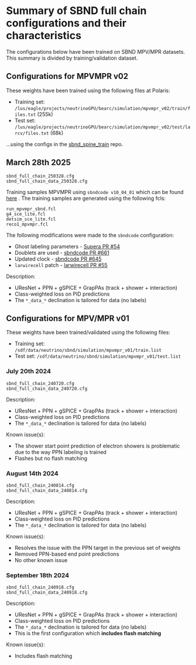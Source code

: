 # Summary of SBND full chain configurations and their characteristics

The configurations below have been trained on SBND MPV/MPR datasets. This summary is divided by training/validation dataset.

## Configurations for MPVMPR v02

These weights have been trained using the following files at Polaris:
- Training set: `/lus/eagle/projects/neutrinoGPU/bearc/simulation/mpvmpr_v02/train/files.txt` (255k)
- Test set: `/lus/eagle/projects/neutrinoGPU/bearc/simulation/mpvmpr_v02/test/larcv/files.txt` (68k)

...using the configs in the [sbnd_spine_train](https://github.com/bear-is-asleep/sbnd_spine_train/tree/master) repo.

## March 28th 2025

```shell
sbnd_full_chain_250328.cfg
sbnd_full_chain_data_250328.cfg
```

Training samples MPVMPR using `sbndcode v10_04_01` which can be found [here](https://github.com/SBNSoftware/sbndcode/tree/v10_04_01) . The training samples are generated using the following fcls:
```
run_mpvmpr_sbnd.fcl
g4_sce_lite.fcl
detsim_sce_lite.fcl
reco1_mpvmpr.fcl
```

The following modifications were made to the `sbndcode` configuration:
- Ghost labeling parameters - [Supera PR #54](https://github.com/DeepLearnPhysics/Supera/pull/54)
- Doublets are used - [sbndcode PR #661](https://github.com/SBNSoftware/sbndcode/pull/661)
- Updated clock - [sbndcode PR #645](https://github.com/SBNSoftware/sbndcode/pull/645)
- `larwirecell` patch - [larwirecell PR #55](https://github.com/LArSoft/larwirecell/pull/55)

Description:
  - UResNet + PPN + gSPICE + GrapPAs (track + shower + interaction)
  - Class-weighted loss on PID predictions
  - The `*_data_*` declination is tailored for data (no labels)

## Configurations for MPV/MPR v01

These weights have been trained/validated using the following files:
- Training set: `/sdf/data/neutrino/sbnd/simulation/mpvmpr_v01/train.list`
- Test set: `/sdf/data/neutrino/sbnd/simulation/mpvmpr_v01/test.list`

### July 20th 2024

```shell
sbnd_full_chain_240720.cfg
sbnd_full_chain_data_240720.cfg
```

Description:
  - UResNet + PPN + gSPICE + GrapPAs (track + shower + interaction)
  - Class-weighted loss on PID predictions
  - The `*_data_*` declination is tailored for data (no labels)

Known issue(s):
  - The shower start point prediction of electron showers is problematic due to the way PPN labeling is trained
  - Flashes but no flash matching

### August 14th 2024

```shell
sbnd_full_chain_240814.cfg
sbnd_full_chain_data_240814.cfg
```

Description:
  - UResNet + PPN + gSPICE + GrapPAs (track + shower + interaction)
  - Class-weighted loss on PID predictions
  - The `*_data_*` declination is tailored for data (no labels)

Known issue(s):
  - Resolves the issue with the PPN target in the previous set of weights
  - Removed PPN-based end point predictions
  - No other known issue

### September 18th 2024

```shell
sbnd_full_chain_240918.cfg
sbnd_full_chain_data_240918.cfg
```

Description:
  - UResNet + PPN + gSPICE + GrapPAs (track + shower + interaction)
  - Class-weighted loss on PID predictions
  - The `*_data_*` declination is tailored for data (no labels)
  - This is the first configuration which **includes flash matching**

Known issue(s):
  - Includes flash matching
